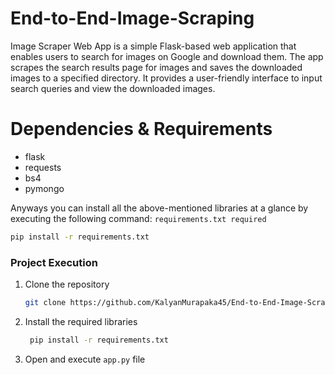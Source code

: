 # End-to-End-Image-Scraping

Image Scraper Web App is a simple Flask-based web application that enables users to search for images on Google and download them. The app scrapes the search results page for images and saves the downloaded images to a specified directory. It provides a user-friendly interface to input search queries and view the downloaded images.

# Dependencies & Requirements

- flask
- requests
- bs4
- pymongo

 Anyways you can install all the above-mentioned libraries at a glance by executing the following command: ```requirements.txt required```
 
  ```sh
  pip install -r requirements.txt
  ```

### Project Execution

1. Clone the repository

   ```sh
   git clone https://github.com/KalyanMurapaka45/End-to-End-Image-Scraping.git
   ```
2. Install the required libraries

   ```sh
    pip install -r requirements.txt
   ```
3. Open and execute ```app.py``` file
